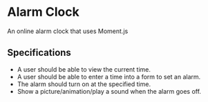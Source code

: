# Alarm Clock

An online alarm clock that uses Moment.js

## Specifications

- A user should be able to view the current time.
- A user should be able to enter a time into a form to set an alarm.
- The alarm should turn on at the specified time.
- Show a picture/animation/play a sound when the alarm goes off.